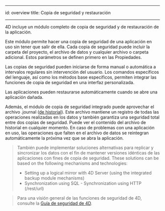 - - -
id: overview title: Copia de seguridad y restauración
- - -

4D incluye un módulo completo de copia de seguridad y de restauración de la aplicación.

Este módulo permite hacer una copia de seguridad de una aplicación en uso sin tener que salir de ella. Cada copia de seguridad puede incluir la carpeta del proyecto, el archivo de datos y cualquier archivo o carpeta adicional. Estos parámetros se definen primero en las Propiedades.

Las copias de seguridad pueden iniciarse de forma manual o automática a intervalos regulares sin intervención del usuario. Los comandos específicos del lenguaje, así como los métodos base específicos, permiten integrar las funciones de copia de seguridad en una interfaz personalizada.

Las aplicaciones pueden restaurarse automáticamente cuando se abre una aplicación dañada.

Además, el módulo de copia de seguridad integrado puede aprovechar el archivo .journal ([de historial](log.md)). Este archivo mantiene un registro de todas las operaciones realizadas en los datos y también garantiza una seguridad total entre dos copias de seguridad. Puede ver el contenido del archivo de historial en cualquier momento. En caso de problemas con una aplicación en uso, las operaciones que falten en el archivo de datos se reintegran automáticamente la próxima vez que se abra la aplicación.

> También puede implementar soluciones alternativas para replicar y sincronizar los datos con el fin de mantener versiones idénticas de las aplicaciones con fines de copia de seguridad. These solutions can be based on the following mechanisms and technologies:  
> - Setting up a logical mirror with 4D Server (using the integrated backup module mechanisms)  
> - Synchronization using SQL - Synchronization using HTTP (/rest/url)


> Para una visión general de las funciones de seguridad de 4D, consulte la [Guía de seguridad de 4D](https://blog.4d.com/4d-security-guide/).
